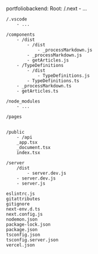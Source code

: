 portfoliobackend:
Root:
    /.next
        - ...

    /.vscode
        - ...

    /components
        - /dist
            - /dist
                - _processMarkdown.js
            - _processMarkdown.js
            - getArticles.js
        - /TypeDefinitions
            - /dist
                - TypeDefinitions.js
            - TypeDefinitions.ts
        - _processMarkdown.ts
        - getArticles.ts

    /node_modules
        - ...

    /pages


    /public
        - /api
        _app.tsx
        _document.tsx
        index.tsx

    /server
        /dist
            - server.dev.js
        - server.dev.js
        - server.js

    eslintrc.js
    gitattributes
    gitignore
    next-env.d.ts
    next.config.js
    nodemon.json
    package-lock.json
    package.json
    tsconfig.json
    tsconfig.server.json
    vercel.json
